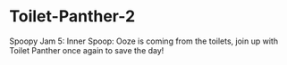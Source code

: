 # Toilet-Panther-2
Spoopy Jam 5: Inner Spoop: Ooze is coming from the toilets, join up with Toilet Panther once again to save the day!
